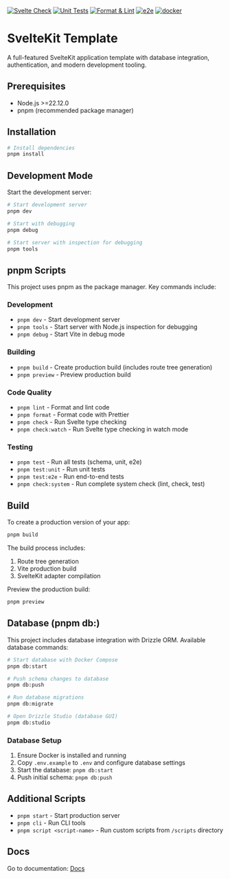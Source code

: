 [![Svelte Check](https://github.com/tsaxking/tators-app-kit/actions/workflows/testing-svelte-check.yml/badge.svg)](https://github.com/tsaxking/tators-app-kit/actions/workflows/testing-svelte-check.yml) [![Unit Tests](https://github.com/tsaxking/tators-app-kit/actions/workflows/testing-unit.yml/badge.svg)](https://github.com/tsaxking/tators-app-kit/actions/workflows/testing-unit.yml) [![Format & Lint](https://github.com/tsaxking/tators-app-kit/actions/workflows/code-formatter.yml/badge.svg)](https://github.com/tsaxking/tators-app-kit/actions/workflows/code-formatter.yml) [![e2e](https://github.com/tsaxking/tators-app-kit/actions/workflows/testing-e2e.yml/badge.svg)](https://github.com/tsaxking/tators-app-kit/actions/workflows/testing-e2e.yml) [![docker](https://github.com/tsaxking/tators-app-kit/actions/workflows/docker-compose-test.yml/badge.svg)](https://github.com/tsaxking/tators-app-kit/actions/workflows/docker-compose-test.yml)

# SvelteKit Template

A full-featured SvelteKit application template with database integration, authentication, and modern development tooling.

## Prerequisites

- Node.js >=22.12.0
- pnpm (recommended package manager)

## Installation

```bash
# Install dependencies
pnpm install
```

## Development Mode

Start the development server:

```bash
# Start development server
pnpm dev

# Start with debugging
pnpm debug

# Start server with inspection for debugging
pnpm tools
```

## pnpm Scripts

This project uses pnpm as the package manager. Key commands include:

### Development

- `pnpm dev` - Start development server
- `pnpm tools` - Start server with Node.js inspection for debugging
- `pnpm debug` - Start Vite in debug mode

### Building

- `pnpm build` - Create production build (includes route tree generation)
- `pnpm preview` - Preview production build

### Code Quality

- `pnpm lint` - Format and lint code
- `pnpm format` - Format code with Prettier
- `pnpm check` - Run Svelte type checking
- `pnpm check:watch` - Run Svelte type checking in watch mode

### Testing

- `pnpm test` - Run all tests (schema, unit, e2e)
- `pnpm test:unit` - Run unit tests
- `pnpm test:e2e` - Run end-to-end tests
- `pnpm check:system` - Run complete system check (lint, check, test)

## Build

To create a production version of your app:

```bash
pnpm build
```

The build process includes:

1. Route tree generation
2. Vite production build
3. SvelteKit adapter compilation

Preview the production build:

```bash
pnpm preview
```

## Database (pnpm db:)

This project includes database integration with Drizzle ORM. Available database commands:

```bash
# Start database with Docker Compose
pnpm db:start

# Push schema changes to database
pnpm db:push

# Run database migrations
pnpm db:migrate

# Open Drizzle Studio (database GUI)
pnpm db:studio
```

### Database Setup

1. Ensure Docker is installed and running
2. Copy `.env.example` to `.env` and configure database settings
3. Start the database: `pnpm db:start`
4. Push initial schema: `pnpm db:push`

## Additional Scripts

- `pnpm start` - Start production server
- `pnpm cli` - Run CLI tools
- `pnpm script <script-name>` - Run custom scripts from `/scripts` directory

## Docs

Go to documentation: [Docs](https://tsaxking.github.io/tators-app-kit/#)

